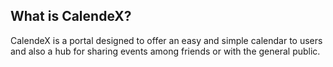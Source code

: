 ## What is CalendeX?

CalendeX is a portal designed to offer an easy and simple calendar to users and also a hub for
sharing events among friends or with the general public.